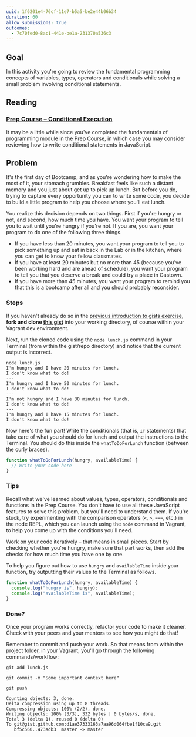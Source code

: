 ```yaml
---
uuid: 1f6201e4-76cf-11e7-b5a5-be2e44b06b34
duration: 60
allow_submissions: true
outcomes:
  - 7c70fed0-8ac1-441e-be1a-231370a536c3
---
```


## Goal

In this activity you're going to review the fundamental programming concepts of variables, types, operators and conditionals while solving a small problem involving conditional statements.

## Reading

### [Prep Course – Conditional Execution](/ba6a4409-2a1b-413e-836a-11f3d05fc814)

It may be a little while since you've completed the fundamentals of programming module in the Prep Course, in which case you may consider reviewing how to write conditional statements in JavaScript.

## Problem

It's the first day of Bootcamp, and as you're wondering how to make the most of it, your stomach grumbles. Breakfast feels like such a distant memory and you just about get up to pick up lunch. But before you do, trying to capture every opportunity you can to write some code, you decide to build a little program to help you choose where you'll eat lunch.

You realize this decision depends on two things. First if you're hungry or not, and second, how much time you have. You want your program to tell you to wait until you're hungry if you're not. If you are, you want your program to do one of the following three things.

* If you have less than 20 minutes, you want your program to tell you to pick something up and eat in back in the Lab or in the kitchen, where you can get to know your fellow classmates.
* If you have at least 20 minutes but no more than 45 (because you've been working hard and are ahead of schedule), you want your program to tell you that you deserve a break and could try a place in Gastown.
* If you have more than 45 minutes, you want your program to remind you that this is a bootcamp after all and you should probably reconsider.

### Steps

If you haven't already do so in the [previous introduction to gists exercise](/6e0e429a-670e-4acb-9dd9-a3b226209b20), **fork and clone [this gist](https://gist.github.com/kvirani/125d2e9f46faab4049e0a50660170fd2)** into your working directory, of course within your Vagrant dev environment.

Next, run the cloned code using the `node lunch.js` command in your Terminal (from within the gist/repo directory) and notice that the current output is incorrect.

```terminal
node lunch.js
I'm hungry and I have 20 minutes for lunch.
I don't know what to do!
---
I'm hungry and I have 50 minutes for lunch.
I don't know what to do!
---
I'm not hungry and I have 30 minutes for lunch.
I don't know what to do!
---
I'm hungry and I have 15 minutes for lunch.
I don't know what to do!
```

Now here's the fun part! Write the conditionals (that is, `if` statements) that take care of what you should do for lunch and output the instructions to the Terminal. You should do this inside the `whatToDoForLunch` function (between the curly braces).

```javascript
function whatToDoForLunch(hungry, availableTime) {
  // Write your code here
}
```


### Tips

Recall what we've learned about values, types, operators, conditionals and functions in the Prep Course. You don't have to use all these JavaScript features to solve this problem, but you'll need to understand them. If you're stuck, try experimenting with the comparison operators (`<`, `>`, `===`, etc.) in the node REPL, which you can launch using the `node` command in Vagrant, to help you come up with the conditions you'll need.

Work on your code iteratively – that means in small pieces. Start by checking whether you're hungry, make sure that part works, then add the checks for how much time you have one by one.

To help you figure out how to use `hungry` and `availableTime` inside your function, try outputting their values to the Terminal as follows.

```javascript
function whatToDoForLunch(hungry, availableTime) {
  console.log("hungry is", hungry);
  console.log("availableTime is", availableTime);
}
```

### Done?

Once your program works correctly, refactor your code to make it cleaner. Check with your peers and your mentors to see how you might do that!

Remember to commit and push your work. So that means from within the project folder, in your Vagrant, you'll go through the following commands/workflow:

```terminal
git add lunch.js
```

```terminal
git commit -m "Some important context here"
```

```terminal
git push

Counting objects: 3, done.
Delta compression using up to 8 threads.
Compressing objects: 100% (2/2), done.
Writing objects: 100% (3/3), 332 bytes | 0 bytes/s, done.
Total 3 (delta 1), reused 0 (delta 0)
To git@gist.github.com:d1ae37333163a7aa96d064fbe1f10ca9.git
   bf5c560..473adb3  master -> master
```
